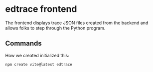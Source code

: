 # edtrace frontend

The frontend displays trace JSON files created from the backend and allows
folks to step through the Python program.

## Commands

How we created initialized this:

    npm create vite@latest edtrace
